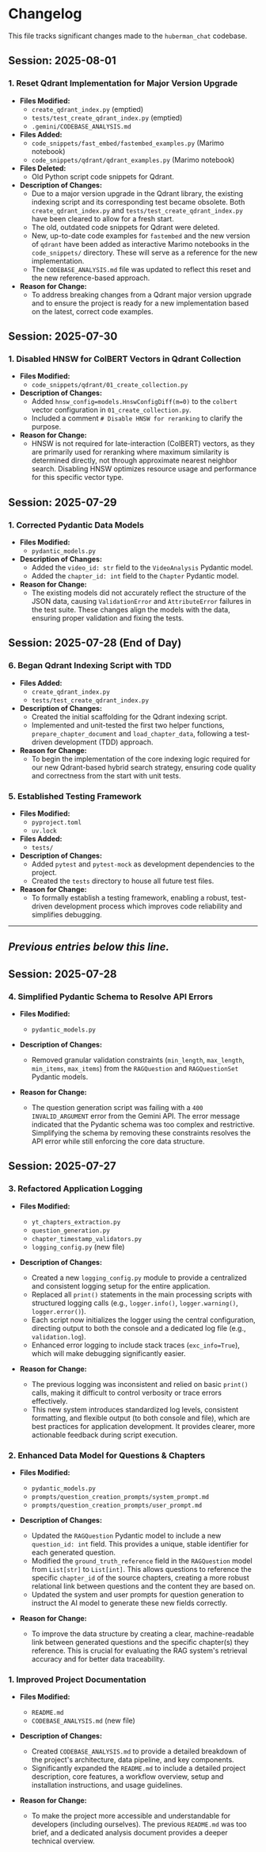 # Changelog

This file tracks significant changes made to the `huberman_chat` codebase.

## Session: 2025-08-01

### 1. Reset Qdrant Implementation for Major Version Upgrade

-   **Files Modified:**
    -   `create_qdrant_index.py` (emptied)
    -   `tests/test_create_qdrant_index.py` (emptied)
    -   `.gemini/CODEBASE_ANALYSIS.md`
-   **Files Added:**
    -   `code_snippets/fast_embed/fastembed_examples.py` (Marimo notebook)
    -   `code_snippets/qdrant/qdrant_examples.py` (Marimo notebook)
-   **Files Deleted:**
    -   Old Python script code snippets for Qdrant.
-   **Description of Changes:**
    -   Due to a major version upgrade in the Qdrant library, the existing indexing script and its corresponding test became obsolete. Both `create_qdrant_index.py` and `tests/test_create_qdrant_index.py` have been cleared to allow for a fresh start.
    -   The old, outdated code snippets for Qdrant were deleted.
    -   New, up-to-date code examples for `fastembed` and the new version of `qdrant` have been added as interactive Marimo notebooks in the `code_snippets/` directory. These will serve as a reference for the new implementation.
    -   The `CODEBASE_ANALYSIS.md` file was updated to reflect this reset and the new reference-based approach.
-   **Reason for Change:**
    -   To address breaking changes from a Qdrant major version upgrade and to ensure the project is ready for a new implementation based on the latest, correct code examples.

## Session: 2025-07-30

### 1. Disabled HNSW for ColBERT Vectors in Qdrant Collection

-   **Files Modified:**
    -   `code_snippets/qdrant/01_create_collection.py`
-   **Description of Changes:**
    -   Added `hnsw_config=models.HnswConfigDiff(m=0)` to the `colbert` vector configuration in `01_create_collection.py`.
    -   Included a comment `# Disable HNSW for reranking` to clarify the purpose.
-   **Reason for Change:**
    -   HNSW is not required for late-interaction (ColBERT) vectors, as they are primarily used for reranking where maximum similarity is determined directly, not through approximate nearest neighbor search. Disabling HNSW optimizes resource usage and performance for this specific vector type.

## Session: 2025-07-29

### 1. Corrected Pydantic Data Models

-   **Files Modified:**
    -   `pydantic_models.py`
-   **Description of Changes:**
    -   Added the `video_id: str` field to the `VideoAnalysis` Pydantic model.
    -   Added the `chapter_id: int` field to the `Chapter` Pydantic model.
-   **Reason for Change:**
    -   The existing models did not accurately reflect the structure of the JSON data, causing `ValidationError` and `AttributeError` failures in the test suite. These changes align the models with the data, ensuring proper validation and fixing the tests.

## Session: 2025-07-28 (End of Day)

### 6. Began Qdrant Indexing Script with TDD

-   **Files Added:**
    -   `create_qdrant_index.py`
    -   `tests/test_create_qdrant_index.py`
-   **Description of Changes:**
    -   Created the initial scaffolding for the Qdrant indexing script.
    -   Implemented and unit-tested the first two helper functions, `prepare_chapter_document` and `load_chapter_data`, following a test-driven development (TDD) approach.
-   **Reason for Change:**
    -   To begin the implementation of the core indexing logic required for our new Qdrant-based hybrid search strategy, ensuring code quality and correctness from the start with unit tests.

### 5. Established Testing Framework

-   **Files Modified:**
    -   `pyproject.toml`
    -   `uv.lock`
-   **Files Added:**
    -   `tests/`
-   **Description of Changes:**
    -   Added `pytest` and `pytest-mock` as development dependencies to the project.
    -   Created the `tests` directory to house all future test files.
-   **Reason for Change:**
    -   To formally establish a testing framework, enabling a robust, test-driven development process which improves code reliability and simplifies debugging.

---
*Previous entries below this line.*
---

## Session: 2025-07-28

### 4. Simplified Pydantic Schema to Resolve API Errors

-   **Files Modified:**
    -   `pydantic_models.py`

-   **Description of Changes:**
    -   Removed granular validation constraints (`min_length`, `max_length`, `min_items`, `max_items`) from the `RAGQuestion` and `RAGQuestionSet` Pydantic models.

-   **Reason for Change:**
    -   The question generation script was failing with a `400 INVALID_ARGUMENT` error from the Gemini API. The error message indicated that the Pydantic schema was too complex and restrictive. Simplifying the schema by removing these constraints resolves the API error while still enforcing the core data structure.

## Session: 2025-07-27

### 3. Refactored Application Logging

-   **Files Modified:**
    -   `yt_chapters_extraction.py`
    -   `question_generation.py`
    -   `chapter_timestamp_validators.py`
    -   `logging_config.py` (new file)

-   **Description of Changes:**
    -   Created a new `logging_config.py` module to provide a centralized and consistent logging setup for the entire application.
    -   Replaced all `print()` statements in the main processing scripts with structured logging calls (e.g., `logger.info()`, `logger.warning()`, `logger.error()`).
    -   Each script now initializes the logger using the central configuration, directing output to both the console and a dedicated log file (e.g., `validation.log`).
    -   Enhanced error logging to include stack traces (`exc_info=True`), which will make debugging significantly easier.

-   **Reason for Change:**
    -   The previous logging was inconsistent and relied on basic `print()` calls, making it difficult to control verbosity or trace errors effectively.
    -   This new system introduces standardized log levels, consistent formatting, and flexible output (to both console and file), which are best practices for application development. It provides clearer, more actionable feedback during script execution.

### 2. Enhanced Data Model for Questions & Chapters

-   **Files Modified:**
    -   `pydantic_models.py`
    -   `prompts/question_creation_prompts/system_prompt.md`
    -   `prompts/question_creation_prompts/user_prompt.md`

-   **Description of Changes:**
    -   Updated the `RAGQuestion` Pydantic model to include a new `question_id: int` field. This provides a unique, stable identifier for each generated question.
    -   Modified the `ground_truth_reference` field in the `RAGQuestion` model from `List[str]` to `List[int]`. This allows questions to reference the specific `chapter_id` of the source chapters, creating a more robust relational link between questions and the content they are based on.
    -   Updated the system and user prompts for question generation to instruct the AI model to generate these new fields correctly.

-   **Reason for Change:**
    -   To improve the data structure by creating a clear, machine-readable link between generated questions and the specific chapter(s) they reference. This is crucial for evaluating the RAG system's retrieval accuracy and for better data traceability.

### 1. Improved Project Documentation

-   **Files Modified:**
    -   `README.md`
    -   `CODEBASE_ANALYSIS.md` (new file)

-   **Description of Changes:**
    -   Created `CODEBASE_ANALYSIS.md` to provide a detailed breakdown of the project's architecture, data pipeline, and key components.
    -   Significantly expanded the `README.md` to include a detailed project description, core features, a workflow overview, setup and installation instructions, and usage guidelines.

-   **Reason for Change:**
    -   To make the project more accessible and understandable for developers (including ourselves). The previous `README.md` was too brief, and a dedicated analysis document provides a deeper technical overview.